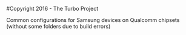 #Copyright 2016 - The Turbo Project

Common configurations for Samsung devices on Qualcomm chipsets (without some folders due to build errors)
